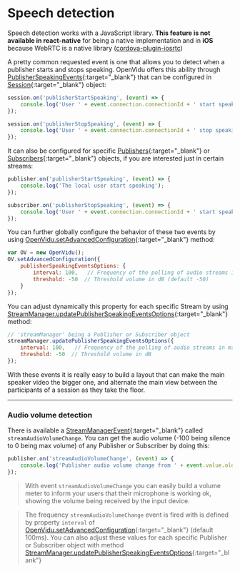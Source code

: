 # Speech detection

<div class="warningBoxContent">
  <div style="display: table-cell; vertical-align: middle;">
      <i class="icon ion-android-alert warningIcon"></i>
  </div>
  <div class="warningBoxText">
    Speech detection works with a JavaScript library. <strong>This feature is not available in react-native</strong> for being a native implementation and in <strong>iOS</strong> because WebRTC is a native library (<a href="https://github.com/cordova-rtc/cordova-plugin-iosrtc">cordova-plugin-iosrtc</a>)
  </div>
</div>

A pretty common requested event is one that allows you to detect when a publisher starts and stops speaking. OpenVidu offers this ability through [PublisherSpeakingEvents](api/openvidu-browser/classes/publisherspeakingevent.html){:target="_blank"} that can be configured in [Session](api/openvidu-browser/classes/session.html){:target="_blank"} object:

```javascript
session.on('publisherStartSpeaking', (event) => {
    console.log('User ' + event.connection.connectionId + ' start speaking');
});

session.on('publisherStopSpeaking', (event) => {
    console.log('User ' + event.connection.connectionId + ' stop speaking');
});
```

It can also be configured for specific [Publishers](api/openvidu-browser/classes/publisher.html){:target="_blank"} or [Subscribers](api/openvidu-browser/classes/subscriber.html){:target="_blank"} objects, if you are interested just in certain streams:

```javascript
publisher.on('publisherStartSpeaking', (event) => {
    console.log('The local user start speaking');
});

subscriber.on('publisherStopSpeaking', (event) => {
    console.log('User ' + event.connection.connectionId + ' start speaking');
});
```

You can further globally configure the behavior of these two events by using [OpenVidu.setAdvancedConfiguration](api/openvidu-browser/classes/openvidu.html#setadvancedconfiguration){:target="_blank"} method:

```javascript
var OV = new OpenVidu();
OV.setAdvancedConfiguration({
    publisherSpeakingEventsOptions: {
        interval: 100,   // Frequency of the polling of audio streams in ms (default 100)
        threshold: -50  // Threshold volume in dB (default -50)
    }
});
```

You can adjust dynamically this property for each specific Stream by using [StreamManager.updatePublisherSpeakingEventsOptions](api/openvidu-browser/classes/streammanager.html#updatepublisherspeakingeventsoptions){:target="_blank"} method:

```javascript
// 'streamManager' being a Publisher or Subscriber object
streamManager.updatePublisherSpeakingEventsOptions({
    interval: 100,   // Frequency of the polling of audio streams in ms
    threshold: -50  // Threshold volume in dB
});
```

With these events it is really easy to build a layout that can make the main speaker video the bigger one, and alternate the main view between the participants of a session as they take the floor.

---

### Audio volume detection

There is available a [StreamManagerEvent](api/openvidu-browser/classes/streammanagerevent.html){:target="_blank"} called `streamAudioVolumeChange`. You can get the audio volume (-100 being silence to 0 being max volume) of any Publisher or Subscriber by doing this:

```javascript
publisher.on('streamAudioVolumeChange', (event) => {
    console.log('Publisher audio volume change from ' + event.value.oldValue + ' to' + event.value.newValue);
});
```

> With event `streamAudioVolumeChange` you can easily build a volume meter to inform your users that their microphone is working ok, showing the volume being received by the input device.

> The frequency `streamAudioVolumeChange` event is fired with is defined by property `interval` of [OpenVidu.setAdvancedConfiguration](api/openvidu-browser/classes/openvidu.html#setadvancedconfiguration){:target="_blank"} (default 100ms). You can also adjust these values for each specific Publisher or Subscriber object with method [StreamManager.updatePublisherSpeakingEventsOptions](api/openvidu-browser/classes/streammanager.html#updatepublisherspeakingeventsoptions){:target="_blank"}

<br>